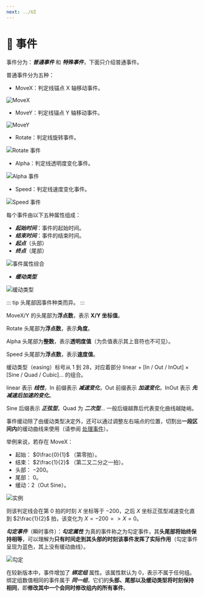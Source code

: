 ```yaml
---
next: ../UI
---
```

# 🌟 事件

事件分为：***普通事件*** 和 ***特殊事件***，下面只介绍普通事件。

普通事件分为五种：

- MoveX：判定线锚点 X 轴移动事件。

![MoveX](/assets/imgs/contents/MoveX.avif)

- MoveY：判定线锚点 Y 轴移动事件。

![MoveY](/assets/imgs/contents/MoveY.avif)

- Rotate：判定线旋转事件。

![Rotate 事件](/assets/imgs/contents/Rotate事件.avif)

- Alpha：判定线透明度变化事件。

![Alpha 事件](/assets/imgs/contents/Alpha事件.avif)

- Speed：判定线速度变化事件。

![Speed 事件](/assets/imgs/contents/Speed事件.avif)

每个事件由以下五种属性组成：

- ***起始时间***：事件的起始时间。
- ***结束时间***：事件的结束时间。
- ***起点***（头部）
- ***终点***（尾部）

![事件属性综合](/assets/imgs/contents/事件属性综合.avif)

- ***缓动类型***

![缓动类型](/assets/imgs/contents/缓动类型.avif)

::: tip
头尾部因事件种类而异。
:::

MoveX/Y 的头尾部为**浮点数**，表示 **X/Y 坐标值**。

Rotate 头尾部为**浮点数**，表示**角度**。

Alpha 头尾部为**整数**，表示**透明度值**（为负值表示其上音符也不可见）。

Speed 头尾部为**浮点数**，表示**速度值**。

缓动类型（easing）标号从 1 到 28，对应着部分 linear $+$ [In / Out / InOut] $\times$ [Sine / Quad / Cubic]... 的组合。

linear 表示 ***线性***，In 前缀表示 ***减速变化***，Out 前缀表示 ***加速变化***，InOut 表示 ***先减速后加速的变化***。

Sine 后缀表示 ***正弦型***，Quad 为 ***二次型***... 一般后缀越靠后代表变化曲线越陡峭。

事件缓动除了由缓动类型决定外，还可以通过调整左右端点的位置，切割出**一段区间内**的缓动曲线来使用（请参阅 [处理事件](../charting/handle-events.md)）。

举例来说，若存在 MoveX：

- 起始： $0\frac{0}{1}$ （第零拍）。
- 结束： $2\frac{1}{2}$ （第二又二分之一拍）。
- 头部： $-200$。
- 尾部： $0$。
- 缓动：2（Out Sine）。

![实例](/assets/imgs/contents/实例.avif)

则该判定线会在第 $0$ 拍的时刻 $X$ 坐标等于 $-200$，之后 $X$ 坐标正弦型减速变化直到 $2\frac{1}{2}$ 拍，该变化为 $X = -200 => X = 0$。

***勾定事件***（瞬时事件）：***勾定属性*** 为真的事件称之为勾定事件，其**头尾部将始终保持相等**，可以理解为**只有时间走到其头部的时刻该事件发挥了实际作用**（勾定事件呈现为蓝色，其上没有缓动曲线）。

![勾定](/assets/imgs/contents/勾定.avif)

在较新版本中，事件增加了 ***绑定组*** 属性。该属性默认为 0，表示不属于任何组。绑定组数值相同的事件属于 ***同一组***，它们的**头部、尾部以及缓动类型将时刻保持相同**，即**修改其中一个会同时修改组内的所有事件**。
